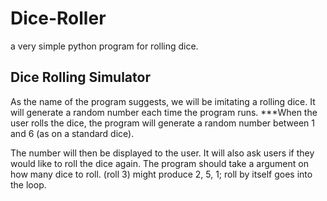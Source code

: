 # Dice-Roller
a very simple python program for rolling dice.

## Dice Rolling Simulator

As the name of the program suggests, we will be imitating a rolling dice. It will generate a random number each time the program runs. ***When the user rolls the dice, the program will generate a random number between 1 and 6 (as on a standard dice). 

The number will then be displayed to the user. It will also ask users if they would like to roll the dice again. The program should take a argument on how many dice to roll. (roll 3) might produce 2, 5, 1; roll by itself goes into the loop.
